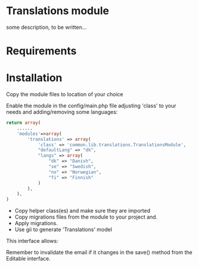 Translations module
==========

some description, to be written...

# Requirements

# Installation

Copy the module files to location of your choice

Enable the module in the config/main.php file adjusting 'class' to your needs and adding/removing some languages:

~~~php
return array(
    ......
    'modules'=>array(
        'translations' => array(
            'class' => 'common.lib.translations.TranslationsModule',
            "defaultLang" => "dk",
            "langs" => array(
                "dk" => "Danish",
                "se" => "Swedish",
                "no" => "Norwegian",
                "fi" => "Finnish"
            )
        ),
    ),
)
~~~
* Copy helper class(es) and make sure they are imported
* Copy migrations files from the module to your project and.
* Apply migrations.
* Use gii to generate 'Translations' model

This interface allows:


Remember to invalidate the email if it changes in the save() method from the Editable interface.
